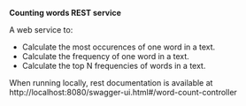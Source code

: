 **Counting words REST service**

A web service to:
- Calculate the most occurences of one word in a text.
- Calculate the frequency of one word in a text.
- Calculate the top N frequencies of words in a text.

When running locally, rest documentation is available at
http://localhost:8080/swagger-ui.html#/word-count-controller